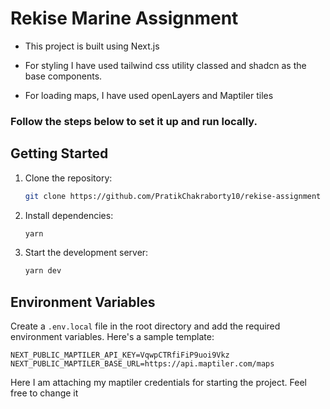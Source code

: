 
# Rekise Marine Assignment

- This project is built using Next.js 

- For styling I have used tailwind css utility classed and shadcn as the base components. 

- For loading maps, I have used openLayers and Maptiler tiles

### Follow the steps below to set it up and run locally.

## Getting Started

1. Clone the repository:

   ```bash
   git clone https://github.com/PratikChakraborty10/rekise-assignment
   ```

2. Install dependencies:

   ```bash
   yarn
   ```

3. Start the development server:

   ```bash
   yarn dev
   ```

## Environment Variables

Create a `.env.local` file in the root directory and add the required environment variables. Here's a sample template:

```env
NEXT_PUBLIC_MAPTILER_API_KEY=VqwpCTRfiFiP9uoi9Vkz
NEXT_PUBLIC_MAPTILER_BASE_URL=https://api.maptiler.com/maps
```

Here I am attaching my maptiler credentials for starting the project. Feel free to change it
